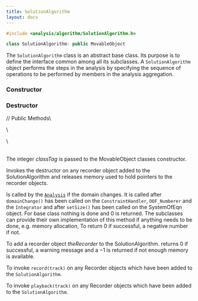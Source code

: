 ```yaml
---
title: SolutionAlgorithm 
layout: docs
---
```


```cpp
#include <analysis/algorithm/SolutionAlgorithm.h>

class SolutionAlgorithm: public MovableObject
```

The `SolutionAlgorithm` class is an abstract base class. Its purpose is to
define the interface common among all its subclasses. A
`SolutionAlgorithm` object performs the steps in the analysis by
specifying the sequence of operations to be performed by members in the
analysis aggregation.

### Constructor


### Destructor


// Public Methods\

\

\

\
The integer *classTag* is passed to the MovableObject classes
constructor.


Invokes the destructor on any recorder object added to the
SolutionAlgorithm and releases memory used to hold pointers to the
recorder objects.


Is called by the [`Analysis`](../analysis/Analysis) if the domain changes. It is called after
`domainChange()` has been called on the `ConstraintHandler`, `DOF_Numberer`
and the `Integrator` and after `setSize()` has been called on the
SystemOfEqn object. For base class nothing is done and $0$ is returned.
The subclasses can provide their own implementation of this method if
anything needs to be done, e.g. memory allocation, To return $0$ if
successful, a negative number if not.

To add a recorder object *theRecorder* to the SolutionAlgorithm. returns
$0$ if successful, a warning message and a $-1$ is returned if not
enough memory is available.

To invoke `record(track)` on any Recorder objects which have been added
to the `SolutionAlgorithm`.

To invoke `playback(track)` on any Recorder objects which have been
added to the `SolutionAlgorithm`.

